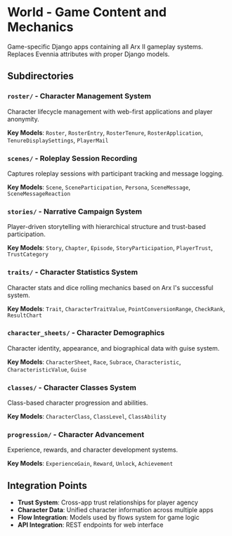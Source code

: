 # World - Game Content and Mechanics

Game-specific Django apps containing all Arx II gameplay systems. Replaces Evennia attributes with proper Django models.

## Subdirectories

### `roster/` - Character Management System
Character lifecycle management with web-first applications and player anonymity.

**Key Models**: `Roster`, `RosterEntry`, `RosterTenure`, `RosterApplication`, `TenureDisplaySettings`, `PlayerMail`

### `scenes/` - Roleplay Session Recording  
Captures roleplay sessions with participant tracking and message logging.

**Key Models**: `Scene`, `SceneParticipation`, `Persona`, `SceneMessage`, `SceneMessageReaction`

### `stories/` - Narrative Campaign System
Player-driven storytelling with hierarchical structure and trust-based participation.

**Key Models**: `Story`, `Chapter`, `Episode`, `StoryParticipation`, `PlayerTrust`, `TrustCategory`

### `traits/` - Character Statistics System
Character stats and dice rolling mechanics based on Arx I's successful system.

**Key Models**: `Trait`, `CharacterTraitValue`, `PointConversionRange`, `CheckRank`, `ResultChart`

### `character_sheets/` - Character Demographics
Character identity, appearance, and biographical data with guise system.

**Key Models**: `CharacterSheet`, `Race`, `Subrace`, `Characteristic`, `CharacteristicValue`, `Guise`

### `classes/` - Character Classes System
Class-based character progression and abilities.

**Key Models**: `CharacterClass`, `ClassLevel`, `ClassAbility`

### `progression/` - Character Advancement
Experience, rewards, and character development systems.

**Key Models**: `ExperienceGain`, `Reward`, `Unlock`, `Achievement`

## Integration Points

- **Trust System**: Cross-app trust relationships for player agency
- **Character Data**: Unified character information across multiple apps
- **Flow Integration**: Models used by flows system for game logic
- **API Integration**: REST endpoints for web interface
